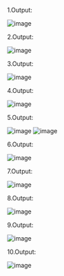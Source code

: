 1.Output:
  
  ![image](https://github.com/user-attachments/assets/de85b35e-dd2d-4241-b0c6-fcbe3d07890b)

2.Output:

![image](https://github.com/user-attachments/assets/60508ac9-fa83-48de-8b73-d04406df907b)

3.Output:

![image](https://github.com/user-attachments/assets/b72a9e50-a55f-417f-995c-0b4d7f9f3cfd)


4.Output:

![image](https://github.com/user-attachments/assets/48f987d9-63cc-4868-a41e-b6e237e0dca5)


5.Output:

![image](https://github.com/user-attachments/assets/cf6c03e4-8199-4471-9a43-fdc87a91ba95)
![image](https://github.com/user-attachments/assets/54fbf871-9fc5-4f08-a531-0a5d8a99f282)



6.Output:

![image](https://github.com/user-attachments/assets/b779fb28-2e6a-46a0-9058-14612b8e194a)


7.Output:

![image](https://github.com/user-attachments/assets/3917d33c-eb22-4735-8ee4-522eb15424f0)


8.Output:

![image](https://github.com/user-attachments/assets/eae86f10-b41b-4bef-afcb-37a652825a86)


9.Output:

![image](https://github.com/user-attachments/assets/15e0b5d4-0c7e-4f2e-8c6f-925322b5b636)


10.Output:

![image](https://github.com/user-attachments/assets/1d166232-8887-4970-8dc1-099dc3dab3e1)

